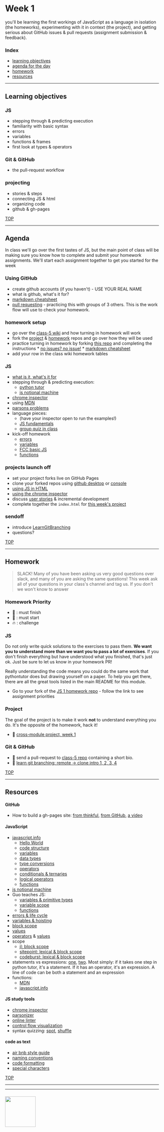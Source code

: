 # Week 1

you'll be learning the first workings of JavaScript as a language in isolation (the homeworks), experimenting with it in context (the project), and getting serious about GitHub issues & pull requests (assignment submission & feedback).

### Index
* [learning objectives](#learning-objectives)
* [agenda for the day](#agenda)
* [homework](#homework)
* [resources](#resources)

---

## Learning objectives

### JS
* stepping through & predicting execution
* familiarity with basic syntax
* errors
* variables
* functions & frames
* first look at types & operators

### Git & GitHub
* the pull-request workflow 

### projecting
* stories & steps
* connecting JS & html
* organizing code
* github & gh-pages

[TOP](#week-1)

---

## Agenda

In class we'll go over the first tastes of JS, but the main point of class will be making sure you know how to complete and submit your homework assignments.  We'll start each assignment together to get you started for the week

### Using GitHub
* create github accounts (if you haven't) - USE YOUR REAL NAME
* what is github, what's it for?
* [markdown cheatsheet](https://github.com/adam-p/markdown-here/wiki/Markdown-Cheatsheet)
* [pull requesting](https://github.com/janke-learning/pull-requesting) - practicing this with groups of 3 others.  This is the work flow will use to check your homework.

### homework setup
* go over the [class-5 wiki](https://github.com/HackYourFutureBEHomework/class-5/wiki/module-2---JS-1) and how turning in homework will work
* fork the [project](https://github.com/be-hacking-hyf/javascript-1-cross-module) & [homework](https://github.com/be-hacking-hyf/javascript-1-homework) repos and go over how they will be used
* practice turning in homework by forking [this repo](https://github.com/be-hacking-hyf/first-github-homework) and completing the instructions
      * [no issues? no issue!](https://softwareengineering.stackexchange.com/questions/179468/forking-a-repo-on-github-but-allowing-new-issues-on-the-fork)
      * [markdown cheatsheet](https://github.com/adam-p/markdown-here/wiki/Markdown-Cheatsheet)
* add your row in the class wiki homework tables



### JS
* [what is it, what's it for](https://developer.mozilla.org/en-US/docs/Learn/JavaScript/First_steps/What_is_JavaScript)
* stepping through & predicting execution: 
    * [python tutor](http://www.pythontutor.com/javascript.html#)
    * [js notional machine](https://github.com/janke-learning/js-notional-machine)
* [chrome inspector](https://javascript.info/debugging-chrome)
* using [MDN](https://developer.mozilla.org/en-US/docs/Web/JavaScript/Reference/Global_Objects/String)
* [parsons problems](https://janke-learning.org/parsonizer/)
* language pieces:
    * (have your inspector open to run the examples!)
    * [JS fundamentals](https://github.com/HackYourFuture-CPH/JavaScript/tree/master/fundamentals)
    * [group quiz in class](https://github.com/HackYourFuture-CPH/JavaScript/blob/master/fundamentals/exercises.md)
* kick-off homework 
    * [errors](https://github.com/be-hacking-hyf/javascript-1-homework/blob/master/week-1/jl-errors-formatting.md)
    * [variables](https://github.com/be-hacking-hyf/javascript-1-homework/blob/master/week-1/jl-variables-swaps.md) 
    * [FCC basic JS](https://github.com/be-hacking-hyf/javascript-1-homework/blob/master/week-1/fcc-basic-js-pt-1.md)
    * [functions](https://github.com/be-hacking-hyf/javascript-1-homework/blob/master/week-1/jl-functions.md)

### projects launch off
* set your project forks live on GitHub Pages
* clone your forked repos using [github desktop](https://desktop.github.com) or [console](https://www.wikihow.com/Clone-a-Repository-on-Github)
* [using JS in HTML](https://javascript.info/hello-world)
* [using the chrome inspector](https://javascript.info/debugging-chrome)
* discuss [user stories](http://www.agilemodeling.com/artifacts/userStory.htm) & incremental development
* complete together the ```index.html``` for [this week's project](https://github.com/be-hacking-hyf/javascript-1-cross-module/tree/master/week-1)


### sendoff
* introduce [LearnGitBranching](https://learngitbranching.js.org)
* questions?



[TOP](#week-1)

---

## Homework

> SLACK!  Many of you have been asking us very good questions over slack, and many of you are asking the same questions!  This week ask all of your questions in your class's channel and tag us.  If you don't we won't know to answer

### Homework Priority

* :seedling: : must finish
* :dash: : must start
* :fire: : challenge

### JS

Do not only write quick solutions to the exercises to pass them. **We want you to understand more than we want you to pass a lot of exercises**.
If you don't finish everything but have understood what you finished, that's just ok.  Just be sure to let us know in your homework PR!

Really understanding the code means you could do the same work that pythontutor does but drawing yourself on a paper. To help you get there, there are all the great tools listed in the main README for this module. 

* Go to your fork of the [JS 1 homework repo](https://github.com/be-hacking-hyf/javascript-1-homework) - follow the link to see assignment priorities


### Project

The goal of the project is to make it work __not__ to understand everything you do.  It's the opposite of the homework, hack it!

* :seedling: [cross-module project, week 1](https://github.com/be-hacking-hyf/javascript-1-cross-module/week-1)


### Git & GitHub
* :seedling: send a pull-request to [class-5 repo](https://github.com/HackYourFutureBEHomework/class-5/tree/master/bios) containing a short bio.
* :dash: [learn git branching: remote -> clone intro 1, 2, 3, 4](https://learngitbranching.js.org/) 

[TOP](#week-1)

---

## Resources

#### GitHub 
* How to build a gh-pages site:  [from thinkful](https://www.thinkful.com/learn/a-guide-to-using-github-pages/), [from GitHub](https://help.github.com/articles/configuring-a-publishing-source-for-github-pages/), [a video](https://help.github.com/articles/configuring-a-publishing-source-for-github-pages/)


#### JavaScript
* [javascript.info](http://javascript.info/)
    * [Hello World](https://javascript.info/hello-world)
    * [code structure](https://javascript.info/structure)
    * [variables](https://javascript.info/variables)
    * [data types](https://javascript.info/types)
    * [type conversions](https://javascript.info/first-steps)
    * [operators](https://javascript.info/operators)
    * [conditionals & ternaries](https://javascript.info/ifelse)
    * [logical operators](https://javascript.info/logical-operators)
    * [functions](https://javascript.info/function-basics)
* [js notional machine](https://github.com/janke-learning/js-notional-machine)
* Guo teaches JS:
    * [variables & primitive types](https://www.youtube.com/watch?v=pHt_tKYUgbo&list=PLzV58Zm8FuBJFfQN5il3ujx6FDAY8Ds3u&index=2)
    * [variable scope](https://www.youtube.com/watch?v=9O-PCTfT6Rs&list=PLzV58Zm8FuBJFfQN5il3ujx6FDAY8Ds3u&index=3)
    * [functions](https://www.youtube.com/watch?v=bJUmxDsaduY&list=PLzV58Zm8FuBJFfQN5il3ujx6FDAY8Ds3u&index=6)
* [errors & life cycle](https://github.com/janke-learning/errors-and-life-cycle)
* [variables & hoisting](https://github.com/janke-learning/variables-and-hoisting)
* [block scope](https://github.com/janke-learning/block-scope-let-vs-var)
* [values](https://github.com/HackYourFutureBelgium/fundamentals/blob/master/fundamentals/values.md)
* [operators](https://github.com/HackYourFutureBelgium/fundamentals/blob/master/fundamentals/operators.md) & [values](https://github.com/HackYourFutureBelgium/fundamentals/blob/master/fundamentals/values.md)
* scope
    * [jl: block scope](https://github.com/janke-learning/block-scope-let-vs-var)
    * [sitepoint: lexical & block scope](https://www.sitepoint.com/demystifying-javascript-variable-scope-hoisting/)
    * [codeburst: lexical & block scope](https://codeburst.io/javascript-learn-understand-scope-f53d6592c726)
* statements vs expressions: [one](https://en.hexlet.io/courses/intro_to_programming/lessons/expressions/theory_unit), [two](https://dev.to/promhize/javascript-in-depth-all-you-need-to-know-about-expressions-statements-and-expression-statements-5k2). Most simply: if it takes one step in python tutor, it's a statement.  If it has an operator, it's an expression.  A line of code can be both a statement and an expression
* functions:
    * [MDN](https://developer.mozilla.org/en-US/docs/Web/JavaScript/Guide/Functions)
    * [javascript.info](https://javascript.info/function-basics)

#### JS study tools
* [chrome inspector](https://javascript.info/debugging-chrome)
* [parsonizer](https://janke-learning.org/parsonizer/)
* [online linter](https://janke-learning.org/linter)
* [control flow visualization](https://janke-learning.org/flowviz/)
* syntax quizzing: [spot](https://janke-learning.org/spot), [shuffle](https://janke-learning.org/shuffle)

#### code as text
* [air bnb style guide](https://github.com/airbnb/javascript)
* [naming conventions](https://github.com/HackYourFuture/fundamentals/blob/master/fundamentals/naming_conventions.md)
* [code formatting](https://github.com/HackYourFutureBelgium/fundamentals/blob/master/fundamentals/code_formatting.md)
* [special characters](https://github.com/HackYourFuture/fundamentals/blob/master/fundamentals/names_of_special_characters.md)

[TOP](#week-1)

___
___
### <a href="https://hackyourfuture.be" target="_blank"><img src="https://pbs.twimg.com/profile_images/984474625009741824/Bs_qKx6-_400x400.jpg" width="100" height="100"></img></a>

